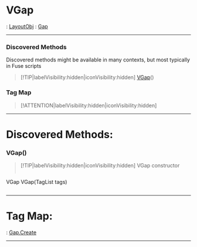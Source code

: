 # VGap
 : [LayoutObj](LayoutObj.md) : [Gap](Gap.md)
___
### Discovered Methods  
Discovered methods might be available in many contexts, but most typically in Fuse scripts  
> [!TIP|labelVisibility:hidden|iconVisibility:hidden]
> [VGap](#VGap)()
>
### Tag Map
> [!ATTENTION|labelVisibility:hidden|iconVisibility:hidden]
___

# Discovered Methods: <!-- {docsify-ignore} -->

### VGap()
> [!TIP|labelVisibility:hidden|iconVisibility:hidden]
> VGap constructor
>
> ```php
VGap VGap(TagList tags)
> ```
>
___


# Tag Map: <!-- {docsify-ignore} -->

 : [Gap.Create](Gap.md#Create)
___


